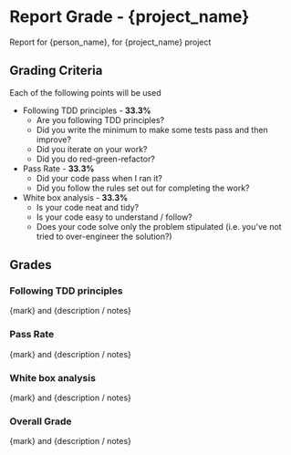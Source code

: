 # Report Grade - {project_name}

Report for {person_name}, for {project_name} project

## Grading Criteria

Each of the following points will be used
* Following TDD principles - **33.3%**
  * Are you following TDD principles?
  * Did you write the minimum to make some tests pass and then improve?
  * Did you iterate on your work?
  * Did you do red-green-refactor?
* Pass Rate - **33.3%**
  * Did your code pass when I ran it?
  * Did you follow the rules set out for completing the work?
* White box analysis - **33.3%**
  * Is your code neat and tidy?
  * Is your code easy to understand / follow?
  * Does your code solve only the problem stipulated (i.e. you've not tried to over-engineer the solution?)

## Grades

### Following TDD principles

{mark} and {description / notes}

### Pass Rate

{mark} and {description / notes}

### White box analysis

{mark} and {description / notes}

### Overall Grade

{mark} and {description / notes}
